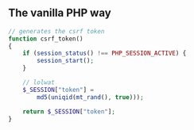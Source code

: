 The vanilla PHP way
-------------------
```php
// generates the csrf token
function csrf_token()
{
    if (session_status() !== PHP_SESSION_ACTIVE) {
        session_start();
    }

    // lolwat
    $_SESSION["token"] =
        md5(uniqid(mt_rand(), true)));

    return $_SESSION["token"];
}
```
